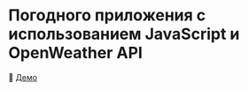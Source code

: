 # Погодного приложения с использованием JavaScript и OpenWeather API

:tada: [Демо](https://codepen.io/ivnvolya/pen/oNeomRx)
